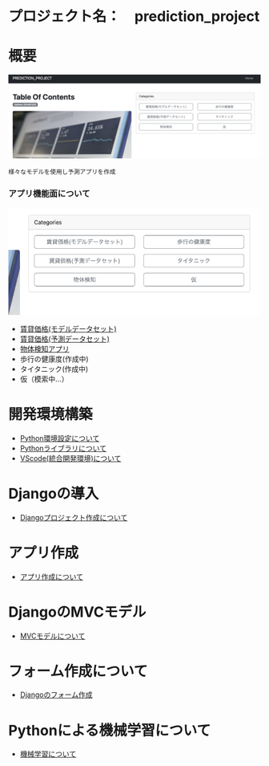 # プロジェクト名：　prediction_project

# 概要
![Alt text](./document/img/img17.png)
```
様々なモデルを使用し予測アプリを作成
```
### アプリ機能面について

![Alt text](./document/img/img16.png)
- [賃貸価格(モデルデータセット)](./notoboke/housing_model.ipynb)
- [賃貸価格(予測データセット)](./notoboke/housing_list.ipynb)
- [物体検知アプリ](./notoboke/obj_detection.ipynb)
- 歩行の健康度(作成中)
- タイタニック(作成中)
- 仮（模索中...）


# 開発環境構築
- [Python環境設定について](./document/01_Python環境構築.md)
- [Pythonライブラリについて](./document/02_Pythonライブラリ.md)
- [VScode(統合開発環境)について](./document/03_VScodeでの機能拡張.md)

# Djangoの導入
- [Djangoプロジェクト作成について](./document/04_Djangoプロジェクト作成.md)

# アプリ作成
- [アプリ作成について](./document/05_アプリ作成について.md)

# DjangoのMVCモデル
- [MVCモデルについて](./document/06_MVCモデル.md)

# フォーム作成について
- [Djangoのフォーム作成](./document/07_フォーム作成について.md)

# Pythonによる機械学習について
- [機械学習について](./document/08_機械学習.md)